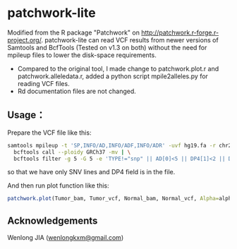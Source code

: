 # patchwork-lite

Modified from the R package "Patchwork" on http://patchwork.r-forge.r-project.org/. 
patchwork-lite can read VCF results from newer versions of Samtools and BcfTools (Tested on v1.3 on both) without the need for mpileup files to lower the disk-space requirements.

* Compared to the original tool, I made change to patchwork.plot.r and patchwork.alleledata.r, added a python script mpile2alleles.py for reading VCF files.
* Rd documentation files are not changed.

## Usage：
Prepare the VCF file like this:
```bash
samtools mpileup -t 'SP,INFO/AD,INFO/ADF,INFO/ADR' -uvf hg19.fa -r chr2:100000-110000 test.bam | \
  bcftools call --ploidy GRCh37 -mv | \
  bcftools filter -g 5 -G 5 -e 'TYPE!="snp" || AD[0]<5 || DP4[1]<2 || DP4[2]<2' -O z -o ./test.vcf.gz
```
so that we have only SNV lines and DP4 field is in the file.

And then run plot function like this:
```R
patchwork.plot(Tumor_bam, Tumor_vcf, Normal_bam, Normal_vcf, Alpha=alpha, SD=sd)
```

## Acknowledgements
Wenlong JIA (wenlongkxm@gmail.com)
